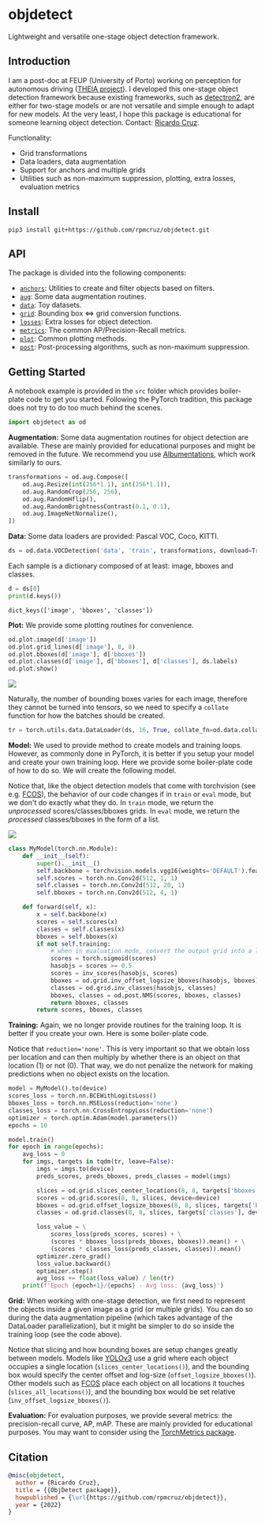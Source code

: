 # objdetect
Lightweight and versatile one-stage object detection framework.

## Introduction

I am a post-doc at FEUP (University of Porto) working on perception for autonomous driving ([THEIA project](https://noticias.up.pt/u-porto-bosch-projeto-de-investigacao-28-milhoes-de-euros/)). I developed this one-stage object detection framework because existing frameworks, such as [detectron2](https://github.com/facebookresearch/detectron2), are either for two-stage models or are not versatile and simple enough to adapt for new models. At the very least, I hope this package is educational for someone learning object detection. Contact: [Ricardo Cruz](mailto:rpcruz@fe.up.pt).

Functionality:
* Grid transformations
* Data loaders, data augmentation
* Support for anchors and multiple grids
* Utilities such as non-maximum suppression, plotting, extra losses, evaluation metrics

## Install

```
pip3 install git+https://github.com/rpmcruz/objdetect.git
```

## API

The package is divided into the following components:

* [`anchors`](http://htmlpreview.github.io/?https://github.com/rpmcruz/objdetect/blob/main/html/anchors.html): Utilities to create and filter objects based on filters.
* [`aug`](http://htmlpreview.github.io/?https://github.com/rpmcruz/objdetect/blob/main/html/aug.html): Some data augmentation routines.
* [`data`](http://htmlpreview.github.io/?https://github.com/rpmcruz/objdetect/blob/main/html/data.html): Toy datasets.
* [`grid`](http://htmlpreview.github.io/?https://github.com/rpmcruz/objdetect/blob/main/html/grid.html): Bounding box <=> grid conversion functions.
* [`losses`](http://htmlpreview.github.io/?https://github.com/rpmcruz/objdetect/blob/main/html/losses.html): Extra losses for object detection.
* [`metrics`](http://htmlpreview.github.io/?https://github.com/rpmcruz/objdetect/blob/main/html/metrics.html): The common AP/Precision-Recall metrics.
* [`plot`](http://htmlpreview.github.io/?https://github.com/rpmcruz/objdetect/blob/main/html/plot.html): Common plotting methods.
* [`post`](http://htmlpreview.github.io/?https://github.com/rpmcruz/objdetect/blob/main/html/post.html): Post-processing algorithms, such as non-maximum suppression.

## Getting Started

A notebook example is provided in the `src` folder which provides boiler-plate code to get you started. Following the PyTorch tradition, this package does not try to do too much behind the scenes.

```python
import objdetect as od
```

**Augmentation:** Some data augmentation routines for object detection are available. These are mainly provided for educational purposes and might be removed in the future. We recommend you use [Albumentations](https://albumentations.ai/), which work similarly to ours.

```python
transformations = od.aug.Compose([
    od.aug.Resize(int(256*1.1), int(256*1.1)),
    od.aug.RandomCrop(256, 256),
    od.aug.RandomHflip(),
    od.aug.RandomBrightnessContrast(0.1, 0.1),
    od.aug.ImageNetNormalize(),
])
```

**Data:** Some data loaders are provided: Pascal VOC, Coco, KITTI.

```python
ds = od.data.VOCDetection('data', 'train', transformations, download=True)
```

Each sample is a dictionary composed of at least: image, bboxes and classes.

```python
d = ds[0]
print(d.keys())
```

```
dict_keys(['image', 'bboxes', 'classes'])
```

**Plot:** We provide some plotting routines for convenience.

```python
od.plot.image(d['image'])
od.plot.grid_lines(d['image'], 8, 8)
od.plot.bboxes(d['image'], d['bboxes'])
od.plot.classes(d['image'], d['bboxes'], d['classes'], ds.labels)
od.plot.show()
```

![](src/image.jpg)

Naturally, the number of bounding boxes varies for each image, therefore they cannot be turned into tensors, so we need to specify a `collate` function for how the batches should be created.

```python
tr = torch.utils.data.DataLoader(ds, 16, True, collate_fn=od.data.collate_fn)
```

**Model:** We used to provide method to create models and training loops. However, as commonly done in PyTorch, it is better if you setup your model and create your own training loop. Here we provide some boiler-plate code of how to do so. We will create the following model.

Notice that, like the object detection models that come with torchvision (see e.g. [FCOS](https://pytorch.org/vision/stable/models/generated/torchvision.models.detection.fcos_resnet50_fpn.html#torchvision.models.detection.fcos_resnet50_fpn)), the behavior of our code changes if in `train` or `eval` mode, but we don't do exactly what they do. In `train` mode, we return the *unprocessed* scores/classes/bboxes grids. In `eval` mode, we return the *processed* classes/bboxes in the form of a list.

![](src/model.svg)

```python
class MyModel(torch.nn.Module):
    def __init__(self):
        super().__init__()
        self.backbone = torchvision.models.vgg16(weights='DEFAULT').features
        self.scores = torch.nn.Conv2d(512, 1, 1)
        self.classes = torch.nn.Conv2d(512, 20, 1)
        self.bboxes = torch.nn.Conv2d(512, 4, 1)

    def forward(self, x):
        x = self.backbone(x)
        scores = self.scores(x)
        classes = self.classes(x)
        bboxes = self.bboxes(x)
        if not self.training:
            # when in evaluation mode, convert the output grid into a list of bboxes/classes
            scores = torch.sigmoid(scores)
            hasobjs = scores >= 0.5
            scores = inv_scores(hasobjs, scores)
            bboxes = od.grid.inv_offset_logsize_bboxes(hasobjs, bboxes)
            classes = od.grid.inv_classes(hasobjs, classes)
            bboxes, classes = od.post.NMS(scores, bboxes, classes)
            return bboxes, classes
        return scores, bboxes, classes
```

**Training:** Again, we no longer provide routines for the training loop. It is better if you create your own. Here is some boiler-plate code.

Notice that `reduction='none'`. This is very important so that we obtain loss per location and can then multiply by whether there is an object on that location (1) or not (0). That way, we do not penalize the network for making predictions when no object exists on the location.

```python
model = MyModel().to(device)
scores_loss = torch.nn.BCEWithLogitsLoss()
bboxes_loss = torch.nn.MSELoss(reduction='none')
classes_loss = torch.nn.CrossEntropyLoss(reduction='none')
optimizer = torch.optim.Adam(model.parameters())
epochs = 10

model.train()
for epoch in range(epochs):
    avg_loss = 0
    for imgs, targets in tqdm(tr, leave=False):
        imgs = imgs.to(device)
        preds_scores, preds_bboxes, preds_classes = model(imgs)

        slices = od.grid.slices_center_locations(8, 8, targets['bboxes'])
        scores = od.grid.scores(8, 8, slices, device=device)
        bboxes = od.grid.offset_logsize_bboxes(8, 8, slices, targets['bboxes'], device=device)
        classes = od.grid.classes(8, 8, slices, targets['classes'], device=device)

        loss_value = \
            scores_loss(preds_scores, scores) + \
            (scores * bboxes_loss(preds_bboxes, bboxes)).mean() + \
            (scores * classes_loss(preds_classes, classes)).mean()
        optimizer.zero_grad()
        loss_value.backward()
        optimizer.step()
        avg_loss += float(loss_value) / len(tr)
    print(f'Epoch {epoch+1}/{epochs} - Avg loss: {avg_loss}')
```

**Grid:** When working with one-stage detection, we first need to represent the objects inside a given image as a grid (or multiple grids). You can do so during the data augmentation pipeline (which takes advantage of the DataLoader parallelization), but it might be simpler to do so inside the training loop (see the code above).

Notice that slicing and how bounding boxes are setup changes greatly between models. Models like [YOLOv3](https://arxiv.org/abs/1804.02767) use a grid where each object occupies a single location (`slices_center_locations()`), and the bounding box would specify the center offset and log-size (`offset_logsize_bboxes()`). Other models such as [FCOS](https://arxiv.org/abs/1904.01355) place each object on all locations it touches (`slices_all_locations()`), and the bounding box would be set relative (`inv_offset_logsize_bboxes()`).

**Evaluation:** For evaluation purposes, we provide several metrics: the precision-recall curve, AP, mAP. These are mainly provided for educational purposes. You may want to consider using the [TorchMetrics package](https://torchmetrics.readthedocs.io/en/stable/).

## Citation

```bib
@misc{objdetect,
  author = {Ricardo Cruz},
  title = {{ObjDetect package}},
  howpublished = {\url{https://github.com/rpmcruz/objdetect}},
  year = {2022}
}
```
